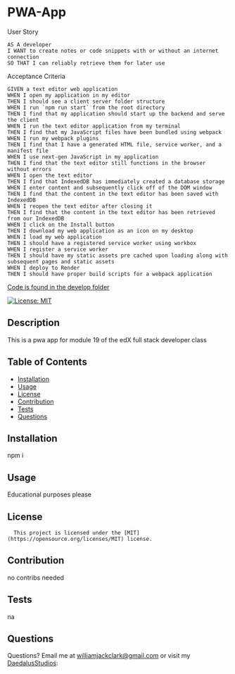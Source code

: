 # PWA-App

User Story
```
AS A developer
I WANT to create notes or code snippets with or without an internet connection
SO THAT I can reliably retrieve them for later use
```

Acceptance Criteria
```
GIVEN a text editor web application
WHEN I open my application in my editor
THEN I should see a client server folder structure
WHEN I run `npm run start` from the root directory
THEN I find that my application should start up the backend and serve the client
WHEN I run the text editor application from my terminal
THEN I find that my JavaScript files have been bundled using webpack
WHEN I run my webpack plugins
THEN I find that I have a generated HTML file, service worker, and a manifest file
WHEN I use next-gen JavaScript in my application
THEN I find that the text editor still functions in the browser without errors
WHEN I open the text editor
THEN I find that IndexedDB has immediately created a database storage
WHEN I enter content and subsequently click off of the DOM window
THEN I find that the content in the text editor has been saved with IndexedDB
WHEN I reopen the text editor after closing it
THEN I find that the content in the text editor has been retrieved from our IndexedDB
WHEN I click on the Install button
THEN I download my web application as an icon on my desktop
WHEN I load my web application
THEN I should have a registered service worker using workbox
WHEN I register a service worker
THEN I should have my static assets pre cached upon loading along with subsequent pages and static assets
WHEN I deploy to Render
THEN I should have proper build scripts for a webpack application
```

[Code is found in the develop folder](https://github.com/DaedalusStudios/pwa-app/tree/main/Develop)

  [![License: MIT](https://img.shields.io/badge/License-MIT-yellow.svg)](https://opensource.org/licenses/MIT)
  ## Description
  This is a pwa app for module 19 of the edX full stack developer class
  ## Table of Contents
  * [Installation](#installation)
  * [Usage](#usage)
  * [License](#license)
  * [Contribution](#contribution)
  * [Tests](#tests)
  * [Questions](#questions)
   
  ## Installation
  npm i

  ## Usage
  Educational purposes please

  ## License
      This project is licensed under the [MIT](https://opensource.org/licenses/MIT) license.

  ## Contribution
  no contribs needed

  ## Tests
  na

  ## Questions
  Questions?  Email me at williamjackclark@gmail.com or visit my [DaedalusStudios](GitHub):
  
